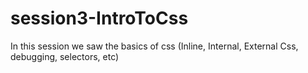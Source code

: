 # session3-IntroToCss
In this session we saw the basics of css (Inline, Internal, External Css, debugging,  selectors, etc)
